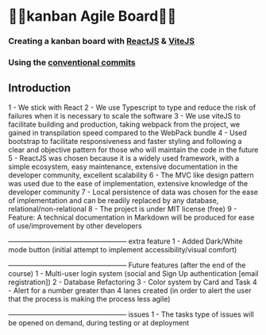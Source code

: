 # 🚨🚧kanban Agile Board🚧🚨
### Creating a kanban board with [ReactJS](https://beta.reactjs.org/learn) & [ViteJS](https://vitejs.dev/guide/)
### Using the [conventional commits](https://www.conventionalcommits.org/en/v1.0.0-beta.4/)

## Introduction
1 - We stick with React
2 - We use Typescript to type and reduce the risk of failures when it is necessary to scale the software
3 - We use viteJS to facilitate building and production, taking webpack from the project, we gained in transpilation speed compared to the WebPack bundle
4 - Used bootstrap to facilitate responsiveness and faster styling and following a clear and objective pattern for those who will maintain the code in the future
5 - ReactJS was chosen because it is a widely used framework, with a simple ecosystem, easy maintenance, extensive documentation in the developer community, excellent scalability
6 - The MVC like design pattern was used due to the ease of implementation, extensive knowledge of the developer community
7 - Local persistence of data was chosen for the ease of implementation and can be readily replaced by any database, relational/non-relational
8 - The project is under MIT license (free)
9 - Feature: A technical documentation in Markdown will be produced for ease of use/improvement by other developers

—————————————————
extra feature
1 - Added Dark/White mode button (initial attempt to implement accessibility/visual comfort)

—————————————————
Future features (after the end of the course)
1 - Multi-user login system (social and Sign Up authentication [email registration])
2 - Database Refactoring
3 - Color system by Card and Task
4 - Alert for a number greater than 4 lanes created (in order to alert the user that the process is making the process less agile)

—————————————————
issues
1 - The tasks type of issues will be opened on demand, during testing or at deployment